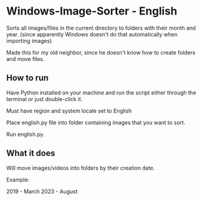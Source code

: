 # Windows-Image-Sorter - English
Sorts all images/files in the current directory to folders with their month and year. (since apparently Windows doesn't do that automatically when importing images)

Made this for my old neighbor, since he doesn't know how to create folders and move files.

## How to run
Have Python installed on your machine and run the script either through the terminal or just double-click it.


Must have region and system locale set to English

Place english.py file into folder containing images that you want to sort.

Run english.py.

## What it does

Will move images/videos into folders by their creation date.

Example:

2019 - March
2023 - August
